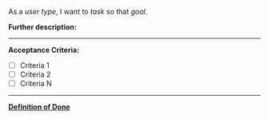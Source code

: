 As a _user type_, I want to _task_ so that _goal_.

**Further description:**



---

**Acceptance Criteria:**
- [ ] Criteria 1
- [ ] Criteria 2
- [ ] Criteria N

---

[**Definition of Done**](https://github.com/openintegrationhub/openintegrationhub/blob/crudmonitoring/CONTRIBUTING.md#definition-of-done)
